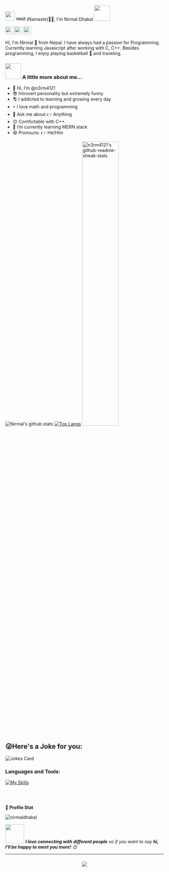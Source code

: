 <img src="https://emojis.slackmojis.com/emojis/images/1531849430/4246/blob-sunglasses.gif?1531849430" width="30"/> नमस्ते (Namaste)🙏🏻, I'm Nirmal Dhakal <img src="https://media.giphy.com/media/12oufCB0MyZ1Go/giphy.gif" width="50">

<p>
    <a href="mailto:nirmaldhakal2032@gmail.com"><img src="https://img.shields.io/badge/Email-%23E4405F.svg?&style=for-the-badge&logo=gmail&logoColor=white" height=25></a>
  <a href="https://twitter.com/n3rma121"><img src="https://img.shields.io/badge/twitter-%231DA1F2.svg?&style=for-the-badge&logo=twitter&logoColor=white" height=25></a>
  <a href="https://www.linkedin.com/in/n3rma121/"><img src="https://img.shields.io/badge/linkedin-%230077B5.svg?&style=for-the-badge&logo=linkedin&logoColor=white" height=25></a>
</p>
Hi, I'm Nirmal 🚀 from Nepal. I have always had a passion for Programming. Currently learning Javascript after working with C, C++. Besides programming, I enjoy playing basketball 🏀 and traveling.

### <img src="https://media.giphy.com/media/VgCDAzcKvsR6OM0uWg/giphy.gif" width="50"> A little more about me...  

- 👋 Hi, I’m @n3rm4121
- 😎 Introvert personality but extremely funny
- 🌎 I addicted to learning and growing every day
- ⚡ I love math and programming
- 💬 Ask me about 👉 Anything
- 😊 Comfortable with C++.
- 🌱 I’m currently learning MERN stack
- 😄 Pronouns: 👉 He/Him

![Nirmal's github stats](https://github-readme-stats.vercel.app/api?username=n3rm4121&count_private=true&show_icons=true&theme=dark)
[![Top Langs](https://github-readme-stats.vercel.app/api/top-langs/?username=n3rm4121&layout=compact&theme=dark)](https://github.com/n3rm4121)</a>
<a href="https://github.com/n3rm4121?tab=stars"><img src="https://github-readme-streak-stats.herokuapp.com?user=n3rm4121&theme=dark&hide_border=false&date_format=M%20j%5B%2C%20Y%5D"  width="48%" alt="n3rm4121's github-readme-streak-stats"/></a>

## 😜Here's a Joke for you:
<img  src="https://readme-jokes.vercel.app/api" alt="Jokes Card" />
<h3 align="left">Languages and Tools:</h3>

[![My Skills](https://skillicons.dev/icons?i=js,html,css,cpp,c,qt,react,git,github,mint)](https://skillicons.dev)

<br> <br>

👨 **Profile Stat**

<p align="left"> <img src="https://komarev.com/ghpvc/?username=n3rm4121&label=Visitors&color=0e75b6&style=flat" alt="nirmaldhakal" /> </p>



<img src="https://media.giphy.com/media/LnQjpWaON8nhr21vNW/giphy.gif" width="60"> <em><b>I love connecting with different people</b> so if you want to say <b>hi, I'll be happy to meet you more!</b> 😊</em>

<hr/>

<h3 align="center">
    <img src="https://readme-typing-svg.herokuapp.com/?font=Righteous&size=25&center=true&vCenter=true&width=500&height=70&duration=4000&lines=Thanks+for+visiting!+✌️;+Shoot+me+a+message+on+Linkedin!;I'm+always+down+to+collab+:)">
</h3>
